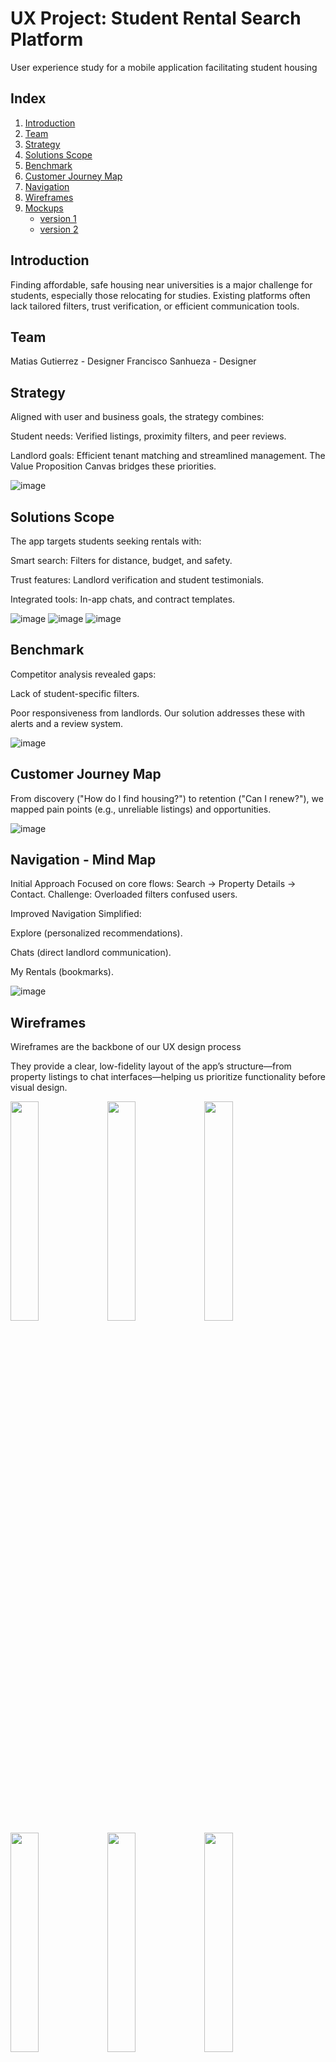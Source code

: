 # UX Project: Student Rental Search Platform
User experience study for a mobile application facilitating student housing

## Index

1. [Introduction](#introduction)  
2. [Team](#team)  
3. [Strategy](#strategy)  
4. [Solutions Scope](#solutions-scope)  
5. [Benchmark](#benchmark)  
6. [Customer Journey Map](#customer-journey-map)  
7. [Navigation](#navigation)   
8. [Wireframes](#wireframes)  
9. [Mockups](#mockups)  
   - [version 1](#version-1)  
   - [version 2](#version-2)

   


## Introduction
Finding affordable, safe housing near universities is a major challenge for students, especially those relocating for studies. Existing platforms often lack tailored filters, trust verification, or efficient communication tools. 



## Team

Matias Gutierrez - Designer
Francisco Sanhueza - Designer

## Strategy

Aligned with user and business goals, the strategy combines:

Student needs: Verified listings, proximity filters, and peer reviews.

Landlord goals: Efficient tenant matching and streamlined management.
The Value Proposition Canvas bridges these priorities.

![image](https://github.com/user-attachments/assets/e5ed75d5-6ea1-44eb-906b-76ad0d07756c)

## Solutions Scope

The app targets students seeking rentals with:

Smart search: Filters for distance, budget, and safety.

Trust features: Landlord verification and student testimonials.

Integrated tools: In-app chats, and contract templates.

![image](https://github.com/user-attachments/assets/1ca8b361-e2b0-4b39-84c5-b8d10b729811)
![image](https://github.com/user-attachments/assets/fcaff887-1602-46d0-84bb-b40aa00ebd7a)
![image](https://github.com/user-attachments/assets/d9c39464-2eae-4c60-8dfa-4bbfded1c1fa)

## Benchmark

Competitor analysis revealed gaps:

Lack of student-specific filters.

Poor responsiveness from landlords.
Our solution addresses these with alerts and a review system.

![image](https://github.com/user-attachments/assets/c0720dca-857b-42d5-9224-d73cb7eb8da4)

## Customer Journey Map

From discovery ("How do I find housing?") to retention ("Can I renew?"), we mapped pain points (e.g., unreliable listings) and opportunities.

![image](https://github.com/user-attachments/assets/ae6a51fb-6d97-4e3e-86ba-fa256880c519)

##  Navigation - Mind Map

Initial Approach
Focused on core flows: Search → Property Details → Contact.
Challenge: Overloaded filters confused users.

Improved Navigation
Simplified:

Explore (personalized recommendations).

Chats (direct landlord communication).

My Rentals (bookmarks).

![image](https://github.com/user-attachments/assets/266c9f17-9112-41d5-a7de-a24a316dac67)

## Wireframes

Wireframes are the backbone of our UX design process

They provide a clear, low-fidelity layout of the app’s structure—from property listings to chat interfaces—helping us prioritize functionality before visual design.


<img src="https://github.com/user-attachments/assets/d897ca3b-9467-463e-be86-779b5f003855" width="30%">  
<img src="https://github.com/user-attachments/assets/13b0602e-965e-49d2-8748-90cff3cae8dd" width="30%">  
<img src="https://github.com/user-attachments/assets/3fe6fbc1-b642-4068-b47b-e2e39a18edf3" width="30%">  
<img src="https://github.com/user-attachments/assets/22746c23-eee4-4b88-afd0-b6127639eec9" width="30%">  
<img src="https://github.com/user-attachments/assets/d0bd2653-e44d-45dc-bc5f-878ca0e4481b" width="30%">  
<img src="https://github.com/user-attachments/assets/fba239a5-1f10-48b6-9f84-dffa7d1668fb" width="30%">  
<img src="https://github.com/user-attachments/assets/45a598b4-9967-44e9-b881-60ac2c7adc04" width="30%">  
<img src="https://github.com/user-attachments/assets/ef149bed-559e-4b98-a95e-4c2e39af6931" width="30%">  
<img src="https://github.com/user-attachments/assets/85892d97-2af4-4cc6-a61d-ba08e48db995" width="30%">  
<img src="https://github.com/user-attachments/assets/ef6e6286-4c99-463b-b21e-bf68b9b86125" width="30%">  
<img src="https://github.com/user-attachments/assets/41431eae-6f81-4681-b1e0-54e32cff3a00" width="30%">  
<img src="https://github.com/user-attachments/assets/f78ffe92-fa2e-48af-ba1d-a35a470d8838" width="30%">  
<img src="https://github.com/user-attachments/assets/55c3259a-d092-4d62-afb1-9bd3211ff8cd" width="30%">  
<img src="https://github.com/user-attachments/assets/c595e7b7-1c6a-496a-bc05-8ce7aafa1b65" width="30%">  
<img src="https://github.com/user-attachments/assets/262de9ca-b417-49c0-830c-4de799d7db08" width="30%">  
<img src="https://github.com/user-attachments/assets/824ba9fa-af36-4f2d-b409-a112d8aebfb9" width="30%">  
<img src="https://github.com/user-attachments/assets/ef973353-ff83-4fb8-86d2-fbf147fe2046" width="30%">  
<img src="https://github.com/user-attachments/assets/f7f0abcb-66a2-476f-8bd5-4d7f2a90e511" width="30%">  
<img src="https://github.com/user-attachments/assets/1ab2cc07-69d4-4e11-ac85-f3c02b1832e7" width="30%">  
<img src="https://github.com/user-attachments/assets/14d581c9-30b3-4712-8b09-f9d9f1d166a0" width="30%">  
<img src="https://github.com/user-attachments/assets/180fb2a4-2cc7-4e64-adac-dd64da6377c3" width="30%">  
<img src="https://github.com/user-attachments/assets/78970982-2c82-4f34-ba0e-c3a670c8248c" width="30%">  
<img src="https://github.com/user-attachments/assets/5524393a-cb1e-40d5-b126-85240c1f3bf3" width="30%">  
<img src="https://github.com/user-attachments/assets/4b3c2fd8-84c9-4691-86f8-16cd2cfd1351" width="30%">


## Mockups

Mockups bring our wireframes to life, transforming structural layouts into high-fidelity visual designs. This section showcases the evolution from our initial concept (Version 1) to a polished, professional interface (Version 2), incorporating user feedback and design best practices.

# version 1

Our first mockup iteration focused on core functionality, testing basic UI components and user flows. 


<img src="https://github.com/user-attachments/assets/fd4104c4-4cee-4ace-9372-4087bd9961e1" width="30%">
<img src="https://github.com/user-attachments/assets/326a4fdd-244c-45ee-8e4a-b68b7724ad53" width="30%">
<img src="https://github.com/user-attachments/assets/a5d3ad6c-493f-482a-b128-c503ea823f69" width="30%">
<img src="https://github.com/user-attachments/assets/eeef9d48-3381-42f0-a04e-841e0f0a5280" width="30%">
<img src="https://github.com/user-attachments/assets/5ec2311f-a524-41dd-91c3-6d7f102aec48" width="30%">
<img src="https://github.com/user-attachments/assets/07c2efe8-7a4f-4683-8a91-caa2b170e3c3" width="30%">
<img src="https://github.com/user-attachments/assets/486f407c-4d77-4334-b969-b04ce28161b9" width="30%">
<img src="https://github.com/user-attachments/assets/ce4ee477-3719-42bc-a901-57d25b0adc72" width="30%">
<img src="https://github.com/user-attachments/assets/2479adbb-1396-4a39-ab6c-0f3fbd3b999d" width="30%">
<img src="https://github.com/user-attachments/assets/4d6f4d45-2b96-4ce5-be77-2f17cff2be10" width="30%">
<img src="https://github.com/user-attachments/assets/a277002b-1869-47a4-9497-4fb053853f9a" width="30%">
<img src="https://github.com/user-attachments/assets/2f3672dd-5b5a-4a8d-aee4-d3d808a293cd" width="30%">
<img src="https://github.com/user-attachments/assets/a532f29d-b98d-4087-a93b-db0894c39762" width="30%">
<img src="https://github.com/user-attachments/assets/f1f248a3-7c82-45e2-8cf8-2890fcbda675" width="30%">
<img src="https://github.com/user-attachments/assets/0bd52793-d99e-474f-b12f-d59790758c30" width="30%">
<img src="https://github.com/user-attachments/assets/06a0033e-05d1-4219-89ef-79f4090bf56d" width="30%">
<img src="https://github.com/user-attachments/assets/ff183a18-4852-40c5-a053-043a28649748" width="30%">
<img src="https://github.com/user-attachments/assets/1f830139-d1a4-4ec0-a467-103aec554399" width="30%">
<img src="https://github.com/user-attachments/assets/35522c4d-85f4-47b9-a940-ff9d72579477" width="30%">
<img src="https://github.com/user-attachments/assets/ff5dac78-2be3-4647-ac37-e59fe454d684" width="30%">
<img src="https://github.com/user-attachments/assets/eca6b17c-305e-456e-8563-0d497422ca20" width="30%">
<img src="https://github.com/user-attachments/assets/91c2926a-f402-4e30-8a1a-bdd0c235284b" width="30%">
<img src="https://github.com/user-attachments/assets/ff9d1545-5ef2-4826-bf7d-0fd83d9c477b" width="30%">
<img src="https://github.com/user-attachments/assets/eec7de24-9b6f-4b90-b998-1f32d802528f" width="30%">
<img src="https://github.com/user-attachments/assets/0e92a17e-962c-44a3-a2ab-8cccea489269" width="30%">
<img src="https://github.com/user-attachments/assets/5f6ee44b-de8b-4a30-a224-5f552c610a4f" width="30%">


# version 2

After feedback, Version 2 elevated the design with:

Custom color palette (accessible contrast), consistent iconography, and bold typography for readability.

Enhanced Interactions: Micro-animations and contextual tooltips.

Trust-Building Elements: Verified landlord badges, student testimonials, and safety score labels.

Search Filters: Redesigned with intuitive toggles (e.g., "Pet-Friendly").

Property Cards: High-quality images, distance-to-campus metrics, and price alerts.


<img src="https://github.com/user-attachments/assets/75de59f1-7f1c-4e85-bc7b-4a494ee34cb4" width="30%">  
<img src="https://github.com/user-attachments/assets/23a7088a-95c9-4c4e-8609-8e38581962ff" width="30%">  
<img src="https://github.com/user-attachments/assets/f471f5c8-06d7-4f60-bf51-4a51ae9595fe" width="30%">  
<img src="https://github.com/user-attachments/assets/572eb64e-1f78-4cc4-8a21-b98fb0fa2adc" width="30%">  
<img src="https://github.com/user-attachments/assets/50224ab3-c5ee-424d-b928-a12f37317cb6" width="30%">  
<img src="https://github.com/user-attachments/assets/edfab432-1194-4350-8c4f-50243f5fe9be" width="30%">  
<img src="https://github.com/user-attachments/assets/aba5ac6c-4009-4d63-935c-d864f9d0cbc6" width="30%">  
<img src="https://github.com/user-attachments/assets/09b18b47-5739-4199-b50d-2954455f5991" width="30%">  
<img src="https://github.com/user-attachments/assets/2685332c-701e-4180-bcd9-01456a6effb1" width="30%">  
<img src="https://github.com/user-attachments/assets/4d1e0f11-6238-4eff-8e23-5c779c34316e" width="30%">  
<img src="https://github.com/user-attachments/assets/8215283e-73fb-4175-bc8b-0b5b52a3176b" width="30%">  
<img src="https://github.com/user-attachments/assets/79b42409-d8a6-4fca-81f0-699ce6b5fb15" width="30%">  
<img src="https://github.com/user-attachments/assets/aa22eef9-d7e1-4cf7-a9ee-05023c231c6a" width="30%">  
<img src="https://github.com/user-attachments/assets/95aeb921-b2d2-4b76-9b45-607181680a76" width="30%">  
<img src="https://github.com/user-attachments/assets/d05690ae-3d0d-40d5-a591-d993b43f385d" width="30%">  
<img src="https://github.com/user-attachments/assets/20a15883-47f7-4e44-85fa-a2e1da1be281" width="30%">  
<img src="https://github.com/user-attachments/assets/424b6739-db77-48ab-b6d3-7ea93a076c42" width="30%">  
<img src="https://github.com/user-attachments/assets/154da20a-484f-4d76-b832-82d3ecd266d5" width="30%">  
<img src="https://github.com/user-attachments/assets/d191b755-570f-4e71-a1c2-808a9d3227ac" width="30%">  
<img src="https://github.com/user-attachments/assets/08e56c3b-7fc0-4527-ab0d-a8f405216dcb" width="30%">  
<img src="https://github.com/user-attachments/assets/eb03b059-9e49-42ae-9fdc-962a9a55a29d" width="30%">  
<img src="https://github.com/user-attachments/assets/a8447a7d-9ce6-407a-a08f-cba979e10e15" width="30%">  
<img src="https://github.com/user-attachments/assets/718e2b56-0291-4f69-8294-c07a2f894c6b" width="30%">  
<img src="https://github.com/user-attachments/assets/f51572f3-e5cf-4ae7-bbca-6efce754f6b0" width="30%">  
<img src="https://github.com/user-attachments/assets/476f0aa2-531a-4d77-99b1-a7aee0acd475" width="30%">  
<img src="https://github.com/user-attachments/assets/ea4b6b7d-6a48-402f-91e0-93a68a563dff" width="30%">
